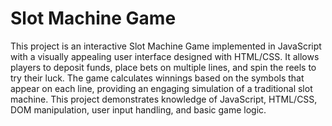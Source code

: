 # Slot Machine Game
This project is an interactive Slot Machine Game implemented in JavaScript with a visually appealing user interface designed with HTML/CSS. It allows players to deposit funds, place bets on multiple lines, and spin the reels to try their luck. The game calculates winnings based on the symbols that appear on each line, providing an engaging simulation of a traditional slot machine. This project demonstrates knowledge of JavaScript, HTML/CSS, DOM manipulation, user input handling, and basic game logic.
